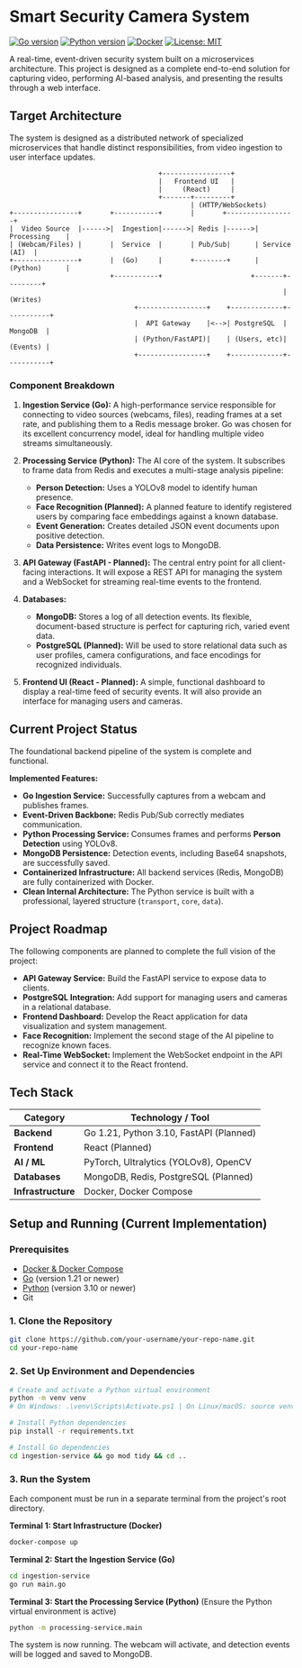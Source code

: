 # Smart Security Camera System

[![Go version](https://img.shields.io/badge/Go-1.21+-00ADD8.svg?style=flat&logo=go)](https://golang.org)
[![Python version](https://img.shields.io/badge/Python-3.10+-3776AB.svg?style=flat&logo=python)](https://www.python.org)
[![Docker](https://img.shields.io/badge/Docker-25+-2496ED.svg?style=flat&logo=docker)](https://www.docker.com)
[![License: MIT](https://img.shields.io/badge/License-MIT-yellow.svg)](https://opensource.org/licenses/MIT)

A real-time, event-driven security system built on a microservices architecture. This project is designed as a complete end-to-end solution for capturing video, performing AI-based analysis, and presenting the results through a web interface.

## Target Architecture

The system is designed as a distributed network of specialized microservices that handle distinct responsibilities, from video ingestion to user interface updates.

```
                                     +-----------------+
                                     |   Frontend UI   |
                                     |     (React)     |
                                     +-------+---------+
                                             | (HTTP/WebSockets)
+----------------+       +-----------+       |       +-----------------+
|  Video Source  |------>|  Ingestion|------>| Redis |------>| Processing    |
| (Webcam/Files) |       |  Service  |       | Pub/Sub|      | Service (AI)  |
+----------------+       |  (Go)     |       +--------+      | (Python)      |
                         +-----------+                      +-------+---------+
                                                                    | (Writes)
                               +-----------------+    +-------------+-----------+
                               |  API Gateway    |<-->| PostgreSQL  |  MongoDB  |
                               | (Python/FastAPI)|    | (Users, etc)|  (Events) |
                               +-----------------+    +-------------+-----------+
```

### Component Breakdown

1.  **Ingestion Service (Go):** A high-performance service responsible for connecting to video sources (webcams, files), reading frames at a set rate, and publishing them to a Redis message broker. Go was chosen for its excellent concurrency model, ideal for handling multiple video streams simultaneously.

2.  **Processing Service (Python):** The AI core of the system. It subscribes to frame data from Redis and executes a multi-stage analysis pipeline:
    -   **Person Detection:** Uses a YOLOv8 model to identify human presence.
    -   **Face Recognition (Planned):** A planned feature to identify registered users by comparing face embeddings against a known database.
    -   **Event Generation:** Creates detailed JSON event documents upon positive detection.
    -   **Data Persistence:** Writes event logs to MongoDB.

3.  **API Gateway (FastAPI - Planned):** The central entry point for all client-facing interactions. It will expose a REST API for managing the system and a WebSocket for streaming real-time events to the frontend.

4.  **Databases:**
    -   **MongoDB:** Stores a log of all detection events. Its flexible, document-based structure is perfect for capturing rich, varied event data.
    -   **PostgreSQL (Planned):** Will be used to store relational data such as user profiles, camera configurations, and face encodings for recognized individuals.

5.  **Frontend UI (React - Planned):** A simple, functional dashboard to display a real-time feed of security events. It will also provide an interface for managing users and cameras.

## Current Project Status

The foundational backend pipeline of the system is complete and functional.

**Implemented Features:**
-  **Go Ingestion Service:** Successfully captures from a webcam and publishes frames.
-  **Event-Driven Backbone:** Redis Pub/Sub correctly mediates communication.
-  **Python Processing Service:** Consumes frames and performs **Person Detection** using YOLOv8.
-  **MongoDB Persistence:** Detection events, including Base64 snapshots, are successfully saved.
-  **Containerized Infrastructure:** All backend services (Redis, MongoDB) are fully containerized with Docker.
-  **Clean Internal Architecture:** The Python service is built with a professional, layered structure (`transport`, `core`, `data`).

## Project Roadmap

The following components are planned to complete the full vision of the project:

-  **API Gateway Service:** Build the FastAPI service to expose data to clients.
-  **PostgreSQL Integration:** Add support for managing users and cameras in a relational database.
-  **Frontend Dashboard:** Develop the React application for data visualization and system management.
-  **Face Recognition:** Implement the second stage of the AI pipeline to recognize known faces.
-  **Real-Time WebSocket:** Implement the WebSocket endpoint in the API service and connect it to the React frontend.

## Tech Stack

| Category         | Technology / Tool                                |
| ---------------- | ------------------------------------------------ |
| **Backend**      | Go 1.21, Python 3.10, FastAPI (Planned)          |
| **Frontend**     | React (Planned)                                  |
| **AI / ML**      | PyTorch, Ultralytics (YOLOv8), OpenCV            |
| **Databases**    | MongoDB, Redis, PostgreSQL (Planned)             |
| **Infrastructure**| Docker, Docker Compose                         |

## Setup and Running (Current Implementation)

### Prerequisites

-   [Docker & Docker Compose](https://www.docker.com/products/docker-desktop/)
-   [Go](https://go.dev/doc/install) (version 1.21 or newer)
-   [Python](https://www.python.org/downloads/) (version 3.10 or newer)
-   Git

### 1. Clone the Repository
```bash
git clone https://github.com/your-username/your-repo-name.git
cd your-repo-name
```

### 2. Set Up Environment and Dependencies
```bash
# Create and activate a Python virtual environment
python -m venv venv
# On Windows: .\venv\Scripts\Activate.ps1 | On Linux/macOS: source venv/bin/activate

# Install Python dependencies
pip install -r requirements.txt

# Install Go dependencies
cd ingestion-service && go mod tidy && cd ..
```

### 3. Run the System
Each component must be run in a separate terminal from the project's root directory.

**Terminal 1: Start Infrastructure (Docker)**
```bash
docker-compose up
```

**Terminal 2: Start the Ingestion Service (Go)**
```bash
cd ingestion-service
go run main.go
```

**Terminal 3: Start the Processing Service (Python)**
(Ensure the Python virtual environment is active)
```bash
python -m processing-service.main
```
The system is now running. The webcam will activate, and detection events will be logged and saved to MongoDB.